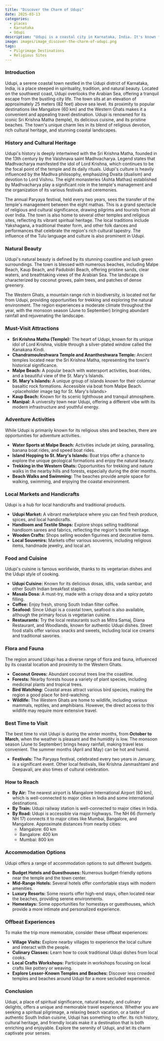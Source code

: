 ```yaml
---
title: "Discover the Charm of Udupi"
date: 2025-03-13
categories:
  - places
  - Karnataka
  - Udupi
description: "Udupi is a coastal city in Karnataka, India. It's known for its beautiful beaches, ancient temples, and delicious cuisine. The city is home to the famous Sri Krishna Temple, which attracts devotees from all over the world."
image: images/image_discover-the-charm-of-udupi.png
tags: 
  - Pilgrimage Destinations
  - Religious Sites
---
```



### **Introduction**

Udupi, a serene coastal town nestled in the Udupi district of Karnataka, India, is a place steeped in spirituality, tradition, and natural beauty. Located on the southwest coast, Udupi overlooks the Arabian Sea, offering a tranquil escape from the bustling city life. The town sits at an elevation of approximately 25 meters (82 feet) above sea level. Its proximity to popular destinations like Mangalore (60 km) and the Western Ghats makes it a convenient and appealing travel destination. Udupi is renowned for its iconic Sri Krishna Matha (temple), its delicious cuisine, and its pristine beaches. The town's unique charm lies in its blend of religious devotion, rich cultural heritage, and stunning coastal landscapes.

### **History and Cultural Heritage**

Udupi's history is deeply intertwined with the Sri Krishna Matha, founded in the 13th century by the Vaishnava saint Madhvacharya. Legend states that Madhvacharya manifested the idol of Lord Krishna, which continues to be the focal point of the temple and its daily rituals. Udupi's culture is heavily influenced by the Madhva philosophy, emphasizing Dvaita (dualism) and devotion to Lord Vishnu. The eight monasteries (Ashta Mathas) established by Madhvacharya play a significant role in the temple's management and the organization of its various festivals and ceremonies.

<placeholder image tag for historical image or Sri Krishna Matha image>

The annual Paryaya festival, held every two years, sees the transfer of the temple's management between the eight mathas. This is a grand spectacle of religious and cultural significance, drawing pilgrims and tourists from all over India. The town is also home to several other temples and religious sites, reflecting its vibrant spiritual heritage. The local traditions include Yakshagana, a traditional theater form, and other folk dances and performances that celebrate the region's rich cultural tapestry. The influence of the Tulu language and culture is also prominent in Udupi.

### **Natural Beauty**

Udupi's natural beauty is defined by its stunning coastline and lush green surroundings. The town is blessed with numerous beaches, including Malpe Beach, Kaup Beach, and Padubidri Beach, offering pristine sands, clear waters, and breathtaking views of the Arabian Sea. The landscape is characterized by coconut groves, palm trees, and patches of dense greenery.

<placeholder image tag for a beach image or coastal view image>

The Western Ghats, a mountain range rich in biodiversity, is located not far from Udupi, providing opportunities for trekking and exploring the natural environment. The region experiences a moderate climate throughout the year, with the monsoon season (June to September) bringing abundant rainfall and rejuvenating the landscape.

### **Must-Visit Attractions**

*   **Sri Krishna Matha (Temple):** The heart of Udupi, known for its unique idol of Lord Krishna, visible through a silver-plated window called the Kanakana Kindi.
    <placeholder image tag for Sri Krishna Matha>
*   **Chandramouleshwara Temple and Anantheshwara Temple:** Ancient temples located near the Sri Krishna Matha, representing the town's historical significance.
    <placeholder image tag for Chandramouleshwara Temple or Anantheshwara Temple>
*   **Malpe Beach:** A popular beach with watersport activities, boat rides, and a beautiful view of the St. Mary's Islands.
    <placeholder image tag for Malpe Beach>
*   **St. Mary's Islands:** A unique group of islands known for their columnar basaltic rock formations. Accessible via boat from Malpe Beach.
    <placeholder image tag for St. Mary's Islands>
*   **Kaup Beach:** Known for its scenic lighthouse and tranquil atmosphere.
    <placeholder image tag for Kaup Beach and lighthouse>
*   **Manipal:** A university town near Udupi, offering a different vibe with its modern infrastructure and youthful energy.

### **Adventure Activities**

While Udupi is primarily known for its religious sites and beaches, there are opportunities for adventure activities.

*   **Water Sports at Malpe Beach:** Activities include jet skiing, parasailing, banana boat rides, and speed boat rides.
*   **Island Hopping to St. Mary's Islands:** Boat trips offer a chance to explore the unique geological formations and enjoy the natural beauty.
*   **Trekking in the Western Ghats:** Opportunities for trekking and nature walks in the nearby hills and forests, especially during the drier months.
*   **Beach Walks and Swimming:** The beaches provide ample space for walking, swimming, and enjoying the coastal environment.

### **Local Markets and Handicrafts**

Udupi is a hub for local handicrafts and traditional products.

*   **Udupi Market:** A vibrant marketplace where you can find fresh produce, spices, and local handicrafts.
*   **Handloom and Textile Shops:** Explore shops selling traditional handloom sarees and fabrics, reflecting the region's textile heritage.
*   **Wooden Crafts:** Shops selling wooden figurines and decorative items.
*   **Local Souvenirs:** Markets offer various souvenirs, including religious items, handmade jewelry, and local art.

### **Food and Cuisine**

Udupi's cuisine is famous worldwide, thanks to its vegetarian dishes and the Udupi style of cooking.

*   **Udupi Cuisine:** Known for its delicious dosas, idlis, vada sambar, and other South Indian breakfast staples.
*   **Masala Dosa:** A must-try, made with a crispy dosa and a spicy potato filling.
*   **Coffee:** Enjoy fresh, strong South Indian filter coffee.
*   **Seafood:** Since Udupi is a coastal town, seafood is also available, although the primary focus is vegetarian cuisine.
*   **Restaurants:** Try the local restaurants such as Mitra Samaj, Diana Restaurant, and Woodlands, known for authentic Udupi dishes. Street food stalls offer various snacks and sweets, including local ice creams and traditional savories.

### **Flora and Fauna**

The region around Udupi has a diverse range of flora and fauna, influenced by its coastal location and proximity to the Western Ghats.

*   **Coconut Groves:** Abundant coconut trees line the coastline.
*   **Forests:** Nearby forests house a variety of plant species, including medicinal plants and tropical trees.
*   **Bird Watching:** Coastal areas attract various bird species, making the region a good place for bird-watching.
*   **Wildlife:** The Western Ghats are home to wildlife, including various mammals, reptiles, and amphibians. However, the direct access to this wildlife may require more extensive travel.

### **Best Time to Visit**

The best time to visit Udupi is during the winter months, from **October to March**, when the weather is pleasant and the humidity is low. The monsoon season (June to September) brings heavy rainfall, making travel less convenient. The summer months (April and May) can be hot and humid.

*   **Festivals:** The Paryaya festival, celebrated every two years in January, is a significant event. Other local festivals, like Krishna Janmashtami and Deepavali, are also times of cultural celebration.

### **How to Reach**

*   **By Air:** The nearest airport is Mangalore International Airport (60 km), which is well-connected to major cities in India and some international destinations.
*   **By Train:** Udupi railway station is well-connected to major cities in India.
*   **By Road:** Udupi is accessible via major highways. The NH 66 (formerly NH 17) connects it to major cities like Mumbai, Bangalore, and Mangalore.
    Approximate distances from nearby cities:
    *   Mangalore: 60 km
    *   Bangalore: 400 km
    *   Mumbai: 800 km

### **Accommodation Options**

Udupi offers a range of accommodation options to suit different budgets.

*   **Budget Hotels and Guesthouses:** Numerous budget-friendly options near the temple and the town center.
*   **Mid-Range Hotels:** Several hotels offer comfortable stays with modern amenities.
*   **Luxury Resorts:** Some resorts offer high-end stays, often located near the beaches, providing serene environments.
*   **Homestays:** Some opportunities for homestays or guesthouses, which provide a more intimate and personalized experience.

### **Offbeat Experiences**

To make the trip more memorable, consider these offbeat experiences:

*   **Village Visits:** Explore nearby villages to experience the local culture and interact with the people.
*   **Culinary Classes:** Learn how to cook traditional Udupi dishes from local cooks.
*   **Local Crafts Workshops:** Participate in workshops focusing on local crafts like pottery or weaving.
*   **Explore Lesser-Known Temples and Beaches:** Discover less crowded temples and beaches around Udupi for a more secluded experience.

### **Conclusion**

Udupi, a place of spiritual significance, natural beauty, and culinary delights, offers a unique and memorable travel experience. Whether you are seeking a spiritual pilgrimage, a relaxing beach vacation, or a taste of authentic South Indian cuisine, Udupi has something to offer. Its rich history, cultural heritage, and friendly locals make it a destination that is both enriching and enjoyable. Explore the serenity of Udupi, and let its charm captivate your senses.


